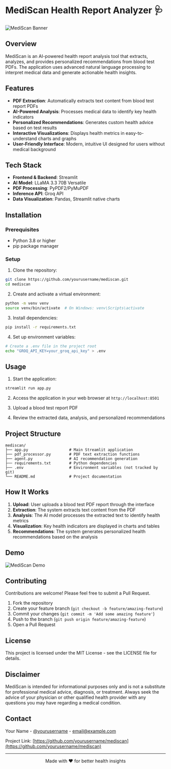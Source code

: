 # MediScan Health Report Analyzer 🩺

![MediScan Banner](https://via.placeholder.com/1200x300/4ca1af/ffffff?text=MediScan+Health+Report+Analyzer)

## Overview

MediScan is an AI-powered health report analysis tool that extracts, analyzes, and provides personalized recommendations from blood test PDFs. The application uses advanced natural language processing to interpret medical data and generate actionable health insights.

## Features

- **PDF Extraction**: Automatically extracts text content from blood test report PDFs
- **AI-Powered Analysis**: Processes medical data to identify key health indicators
- **Personalized Recommendations**: Generates custom health advice based on test results
- **Interactive Visualizations**: Displays health metrics in easy-to-understand charts and graphs
- **User-Friendly Interface**: Modern, intuitive UI designed for users without medical background

## Tech Stack

- **Frontend & Backend**: Streamlit
- **AI Model**: LLaMA 3.3 70B Versatile
- **PDF Processing**: PyPDF2/PyMuPDF
- **Inference API**: Groq API
- **Data Visualization**: Pandas, Streamlit native charts

## Installation

### Prerequisites

- Python 3.8 or higher
- pip package manager

### Setup

1. Clone the repository:
```bash
git clone https://github.com/yourusername/mediscan.git
cd mediscan
```

2. Create and activate a virtual environment:
```bash
python -m venv venv
source venv/bin/activate  # On Windows: venv\Scripts\activate
```

3. Install dependencies:
```bash
pip install -r requirements.txt
```

4. Set up environment variables:
```bash
# Create a .env file in the project root
echo "GROQ_API_KEY=your_groq_api_key" > .env
```

## Usage

1. Start the application:
```bash
streamlit run app.py
```

2. Access the application in your web browser at `http://localhost:8501`

3. Upload a blood test report PDF

4. Review the extracted data, analysis, and personalized recommendations

## Project Structure

```
mediscan/
├── app.py                  # Main Streamlit application
├── pdf_processor.py        # PDF text extraction functions
├── agent.py                # AI recommendation generation
├── requirements.txt        # Python dependencies
├── .env                    # Environment variables (not tracked by git)
└── README.md               # Project documentation
```

## How It Works

1. **Upload**: User uploads a blood test PDF report through the interface
2. **Extraction**: The system extracts text content from the PDF
3. **Analysis**: The AI model processes the extracted text to identify health metrics
4. **Visualization**: Key health indicators are displayed in charts and tables
5. **Recommendations**: The system generates personalized health recommendations based on the analysis

## Demo

![MediScan Demo](https://via.placeholder.com/800x450/f8f9fa/2c3e50?text=MediScan+Demo+Screenshot)

## Contributing

Contributions are welcome! Please feel free to submit a Pull Request.

1. Fork the repository
2. Create your feature branch (`git checkout -b feature/amazing-feature`)
3. Commit your changes (`git commit -m 'Add some amazing feature'`)
4. Push to the branch (`git push origin feature/amazing-feature`)
5. Open a Pull Request

## License

This project is licensed under the MIT License - see the LICENSE file for details.

## Disclaimer

MediScan is intended for informational purposes only and is not a substitute for professional medical advice, diagnosis, or treatment. Always seek the advice of your physician or other qualified health provider with any questions you may have regarding a medical condition.

## Contact

Your Name - [@yourusername](https://twitter.com/yourusername) - email@example.com

Project Link: [https://github.com/yourusername/mediscan](https://github.com/yourusername/mediscan)

---

<p align="center">Made with ❤️ for better health insights</p>